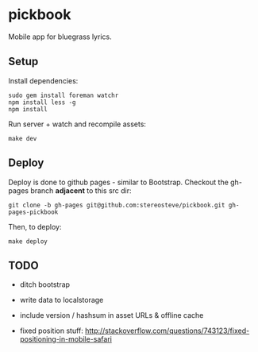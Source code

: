 # pickbook

Mobile app for bluegrass lyrics.

## Setup

Install dependencies:
```
sudo gem install foreman watchr
npm install less -g
npm install
```

Run server + watch and recompile assets:
```
make dev
```

## Deploy

Deploy is done to github pages - similar to Bootstrap.
Checkout the gh-pages branch **adjacent** to this src dir:
```
git clone -b gh-pages git@github.com:stereosteve/pickbook.git gh-pages-pickbook
```

Then, to deploy:
```
make deploy
```

## TODO

* ditch bootstrap
* write data to localstorage
* include version / hashsum in asset URLs & offline cache

* fixed position stuff: http://stackoverflow.com/questions/743123/fixed-positioning-in-mobile-safari
